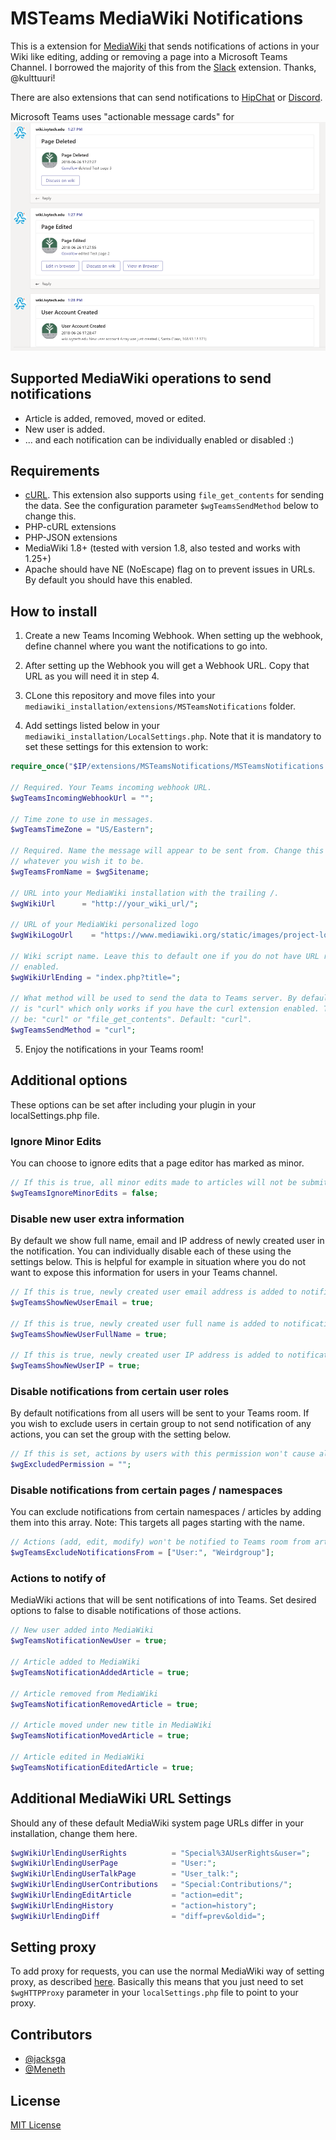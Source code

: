 # MSTeams MediaWiki Notifications

This is a extension for [MediaWiki](https://www.mediawiki.org/wiki/MediaWiki)
that sends notifications of actions in your Wiki like editing, adding or
removing a page into a Microsoft Teams Channel.  I borrowed the majority of
this from the [Slack](https://github.com/kulttuuri/slack_mediawiki) extension.
Thanks, @kulttuuri!

There are also extensions that can send notifications to 
[HipChat](https://github.com/kulttuuri/hipchat_mediawiki) 
or [Discord](https://github.com/kulttuuri/discord_mediawiki).

Microsoft Teams uses "actionable message cards" for 
![Screenshot](docs/teamsnotifications.png)

## Supported MediaWiki operations to send notifications

* Article is added, removed, moved or edited.
* New user is added.
* ... and each notification can be individually enabled or disabled :)

## Requirements

* [cURL](http://curl.haxx.se/). This extension also supports using
`file_get_contents` for sending the data. See the configuration parameter
`$wgTeamsSendMethod` below to change this.
* PHP-cURL extensions
* PHP-JSON extensions
* MediaWiki 1.8+ (tested with version 1.8, also tested and works with 1.25+)
* Apache should have NE (NoEscape) flag on to prevent issues in URLs. By default
you should have this enabled.

## How to install

1) Create a new Teams Incoming Webhook. When setting up the webhook, define
channel where you want the notifications to go into.

2) After setting up the Webhook you will get a Webhook URL. Copy that URL as
you will need it in step 4.

3) CLone this repository and move files into your
`mediawiki_installation/extensions/MSTeamsNotifications` folder.

4) Add settings listed below in your `mediawiki_installation/LocalSettings.php`.
Note that it is mandatory to set these settings for this extension to work:

```php
require_once("$IP/extensions/MSTeamsNotifications/MSTeamsNotifications.php");

// Required. Your Teams incoming webhook URL.
$wgTeamsIncomingWebhookUrl = "";

// Time zone to use in messages.
$wgTeamsTimeZone = "US/Eastern";

// Required. Name the message will appear to be sent from. Change this to 
// whatever you wish it to be.
$wgTeamsFromName = $wgSitename;

// URL into your MediaWiki installation with the trailing /.
$wgWikiUrl		= "http://your_wiki_url/";

// URL of your MediaWiki personalized logo
$wgWikiLogoUrl    = "https://www.mediawiki.org/static/images/project-logos/mediawikiwiki.png";

// Wiki script name. Leave this to default one if you do not have URL rewriting
// enabled.
$wgWikiUrlEnding = "index.php?title=";

// What method will be used to send the data to Teams server. By default this
// is "curl" which only works if you have the curl extension enabled. This can
// be: "curl" or "file_get_contents". Default: "curl".
$wgTeamsSendMethod = "curl";
```

5) Enjoy the notifications in your Teams room!
	
## Additional options

These options can be set after including your plugin in your localSettings.php file.

### Ignore Minor Edits

You can choose to ignore edits that a page editor has marked as minor.

```php
// If this is true, all minor edits made to articles will not be submitted to Teams.
$wgTeamsIgnoreMinorEdits = false;
```

### Disable new user extra information

By default we show full name, email and IP address of newly created user in the
notification. You can individually disable each of these using the settings
below. This is helpful for example in situation where you do not want to expose
this information for users in your Teams channel.

```php
// If this is true, newly created user email address is added to notification.
$wgTeamsShowNewUserEmail = true;

// If this is true, newly created user full name is added to notification.
$wgTeamsShowNewUserFullName = true;

// If this is true, newly created user IP address is added to notification.
$wgTeamsShowNewUserIP = true;
```

### Disable notifications from certain user roles

By default notifications from all users will be sent to your Teams room. If you
wish to exclude users in certain group to not send notification of any actions,
you can set the group with the setting below.

```php
// If this is set, actions by users with this permission won't cause alerts
$wgExcludedPermission = "";
```

### Disable notifications from certain pages / namespaces

You can exclude notifications from certain namespaces / articles by adding them
into this array. Note: This targets all pages starting with the name.

```php
// Actions (add, edit, modify) won't be notified to Teams room from articles starting with these names
$wgTeamsExcludeNotificationsFrom = ["User:", "Weirdgroup"];
```

### Actions to notify of

MediaWiki actions that will be sent notifications of into Teams. Set desired
options to false to disable notifications of those actions.

```php
// New user added into MediaWiki
$wgTeamsNotificationNewUser = true;

// Article added to MediaWiki
$wgTeamsNotificationAddedArticle = true;

// Article removed from MediaWiki
$wgTeamsNotificationRemovedArticle = true;

// Article moved under new title in MediaWiki
$wgTeamsNotificationMovedArticle = true;

// Article edited in MediaWiki
$wgTeamsNotificationEditedArticle = true;
```
	
## Additional MediaWiki URL Settings

Should any of these default MediaWiki system page URLs differ in your
installation, change them here.

```php
$wgWikiUrlEndingUserRights          = "Special%3AUserRights&user=";
$wgWikiUrlEndingUserPage            = "User:";
$wgWikiUrlEndingUserTalkPage        = "User_talk:";
$wgWikiUrlEndingUserContributions   = "Special:Contributions/";
$wgWikiUrlEndingEditArticle         = "action=edit";
$wgWikiUrlEndingHistory             = "action=history";
$wgWikiUrlEndingDiff                = "diff=prev&oldid=";
```

## Setting proxy

To add proxy for requests, you can use the normal MediaWiki way of 
setting proxy, as described [here](https://www.mediawiki.org/wiki/Manual:$wgHTTPProxy). 
Basically this means that you just need to set `$wgHTTPProxy`
parameter in your `localSettings.php` file to point to your proxy.

## Contributors

* [@jacksga](https://github.com/jacksga)
* [@Meneth](https://github.com/Meneth)

## License

[MIT License](http://en.wikipedia.org/wiki/MIT_License)
